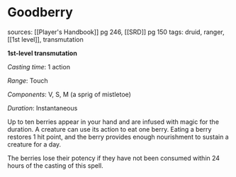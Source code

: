 # Goodberry
sources: [[Player's Handbook]] pg 246, [[SRD]] pg 150
tags: druid, ranger, [[1st level]], transmutation

**1st-level transmutation**

*Casting time*: 1 action

*Range*: Touch

*Components*: V, S, M (a sprig of mistletoe)

*Duration*: Instantaneous

Up to ten berries appear in your hand and are infused with magic for the duration. A creature can use its action to eat one berry. Eating a berry restores 1 hit point, and the berry provides enough nourishment to sustain a creature for a day.

The berries lose their potency if they have not been consumed within 24 hours of the casting of this spell.
